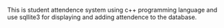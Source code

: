This is student attendence system using c++ programming language and use sqllite3 for 
displaying and adding attendence to the database.
